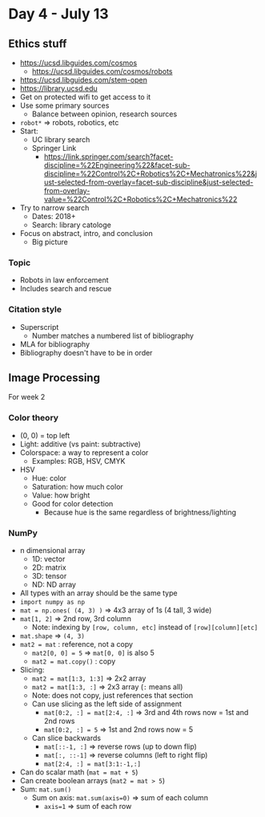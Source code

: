 # Day 4 - July 13

## Ethics stuff

- https://ucsd.libguides.com/cosmos
	- https://ucsd.libguides.com/cosmos/robots
- https://ucsd.libguides.com/stem-open
- https://library.ucsd.edu
- Get on protected wifi to get access to it
- Use some primary sources
	- Balance between opinion, research sources
- `robot*` => robots, robotics, etc
- Start:
	- UC library search
	- Springer Link
		- https://link.springer.com/search?facet-discipline=%22Engineering%22&facet-sub-discipline=%22Control%2C+Robotics%2C+Mechatronics%22&just-selected-from-overlay=facet-sub-discipline&just-selected-from-overlay-value=%22Control%2C+Robotics%2C+Mechatronics%22
- Try to narrow search
	- Dates: 2018+
	- Search: library catologe
- Focus on abstract, intro, and conclusion
	- Big picture

### Topic

- Robots in law enforcement
- Includes search and rescue

### Citation style

- Superscript
	- Number matches a numbered list of bibliography
- MLA for bibliography
- Bibliography doesn't have to be in order

## Image Processing

For week 2

### Color theory

- (0, 0) = top left
- Light: additive (vs paint: subtractive)
- Colorspace: a way to represent a color
	- Examples: RGB, HSV, CMYK
- HSV
	- Hue: color
	- Saturation: how much color
	- Value: how bright
	- Good for color detection
		- Because hue is the same regardless of brightness/lighting

### NumPy

- n dimensional array
	- 1D: vector
	- 2D: matrix
	- 3D: tensor
	- ND: ND array
- All types with an array should be the same type
- `import numpy as np`
- `mat = np.ones( (4, 3) )` => 4x3 array of 1s (4 tall, 3 wide)
- `mat[1, 2]` => 2nd row, 3rd column
	- Note: indexing by `[row, column, etc]` instead of `[row][column][etc]`
- `mat.shape` => `(4, 3)`
- `mat2 = mat` : reference, not a copy
	- `mat2[0, 0] = 5` => `mat[0, 0]` is also 5
	- `mat2 = mat.copy()` : copy
- Slicing:
	- `mat2 = mat[1:3, 1:3]` => 2x2 array
	- `mat2 = mat[1:3, :]` => 2x3 array (`:` means all)
	- Note: does not copy, just references that section
	- Can use slicing as the left side of assignment
		- `mat[0:2, :] = mat[2:4, :]` => 3rd and 4th rows now = 1st and 2nd rows
		- `mat[0:2, :] = 5` => 1st and 2nd rows now = 5
	- Can slice backwards
		- `mat[::-1, :]` => reverse rows (up to down flip)
		- `mat[:, ::-1]` => reverse columns (left to right flip)
		- `mat[2:4, :] = mat[3:1:-1,:]`
- Can do scalar math (`mat = mat + 5`)
- Can create boolean arrays (`mat2 = mat > 5`)
- Sum: `mat.sum()`
	- Sum on axis: `mat.sum(axis=0)` => sum of each column
		- `axis=1` => sum of each row